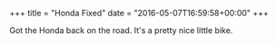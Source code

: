 +++
title = "Honda Fixed"
date = "2016-05-07T16:59:58+00:00"
+++

Got the Honda back on the road. It's a pretty nice little bike.
			